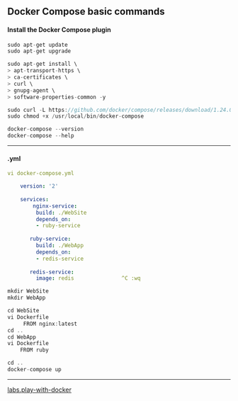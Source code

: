 ## Docker Compose basic commands

#### Install the Docker Compose plugin
```cs
sudo apt-get update
sudo apt-get upgrade

sudo apt-get install \
> apt-transport-https \
> ca-certificates \
> curl \
> gnupg-agent \
> software-properties-common -y

sudo curl -L https://github.com/docker/compose/releases/download/1.24.0/docker-compose-`uname -s`-`uname -m` -o /usr/local/bin/docker-compose
sudo chmod +x /usr/local/bin/docker-compose

docker-compose --version
docker-compose --help
```

-----
#### .yml
```yml
vi docker-compose.yml

	version: '2'
  	 
  	services:
  	    nginx-service:
  	     build: ./WebSite
  	     depends_on:
  	     - ruby-service
  	     
  	   ruby-service:
 	     build: ./WebApp
 	     depends_on:
 	     - redis-service
 	     
 	   redis-service:
 	     image: redis               ^C :wq
```
```cs
mkdir WebSite
mkdir WebApp

cd WebSite
vi Dockerfile
	 FROM nginx:latest
cd ..
cd WebApp
vi Dockerfile
	FROM ruby

cd ..
docker-compose up
```

-----

[labs.play-with-docker](https://labs.play-with-docker.com/)
